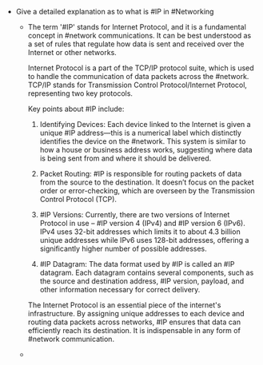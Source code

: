 - Give a detailed explanation as to what is #IP in #Networking
	- The term '#IP' stands for Internet Protocol, and it is a fundamental concept in #network communications. It can be best understood as a set of rules that regulate how data is sent and received over the Internet or other networks.
	  
	  Internet Protocol is a part of the TCP/IP protocol suite, which is used to handle the communication of data packets across the #network. TCP/IP stands for Transmission Control Protocol/Internet Protocol, representing two key protocols.
	  
	  Key points about #IP include:
	  
	  1. Identifying Devices: Each device linked to the Internet is given a unique #IP address—this is a numerical label which distinctly identifies the device on the #network. This system is similar to how a house or business address works, suggesting where data is being sent from and where it should be delivered.
	  
	  2. Packet Routing: #IP is responsible for routing packets of data from the source to the destination. It doesn’t focus on the packet order or error-checking, which are overseen by the Transmission Control Protocol (TCP).
	  
	  3. #IP Versions: Currently, there are two versions of Internet Protocol in use – #IP version 4 (IPv4) and #IP version 6 (IPv6). IPv4 uses 32-bit addresses which limits it to about 4.3 billion unique addresses while IPv6 uses 128-bit addresses, offering a significantly higher number of possible addresses.
	  
	  4. #IP Datagram: The data format used by #IP is called an #IP datagram. Each datagram contains several components, such as the source and destination address, #IP version, payload, and other information necessary for correct delivery.
	  
	  The Internet Protocol is an essential piece of the internet's infrastructure. By assigning unique addresses to each device and routing data packets across networks, #IP ensures that data can efficiently reach its destination. It is indispensable in any form of #network communication.
	-